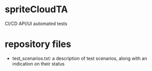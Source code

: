 # spriteCloudTA
CI/CD API/UI automated tests

# repository files
- test_scenarios.txt: a description of test scenarios, along with an indication on their status
